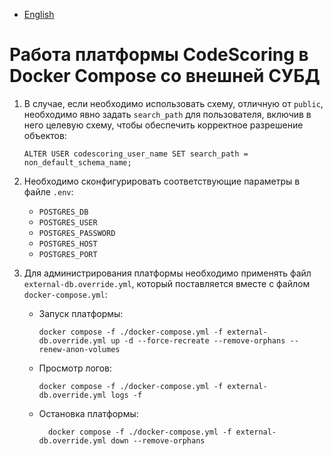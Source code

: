 - [English](../../on-premise/external-database.en/)

# Работа платформы CodeScoring в Docker Compose со внешней СУБД

1. В случае, если необходимо использовать схему, отличную от `public`, необходимо явно задать `search_path` для пользователя, включив в него целевую схему, чтобы обеспечить корректное разрешение объектов:

   ```
   ALTER USER codescoring_user_name SET search_path = non_default_schema_name;
   ```

1. Необходимо сконфигурировать соответствующие параметры в файле `.env`:

   - `POSTGRES_DB`
   - `POSTGRES_USER`
   - `POSTGRES_PASSWORD`
   - `POSTGRES_HOST`
   - `POSTGRES_PORT`

1. Для администрирования платформы необходимо применять файл `external-db.override.yml`, который поставляется вместе с файлом `docker-compose.yml`:

   - Запуск платформы:

     ```
     docker compose -f ./docker-compose.yml -f external-db.override.yml up -d --force-recreate --remove-orphans --renew-anon-volumes
     ```

   - Просмотр логов:

     ```
     docker compose -f ./docker-compose.yml -f external-db.override.yml logs -f
     ```

   - Остановка платформы:

     ```
       docker compose -f ./docker-compose.yml -f external-db.override.yml down --remove-orphans
     ```
